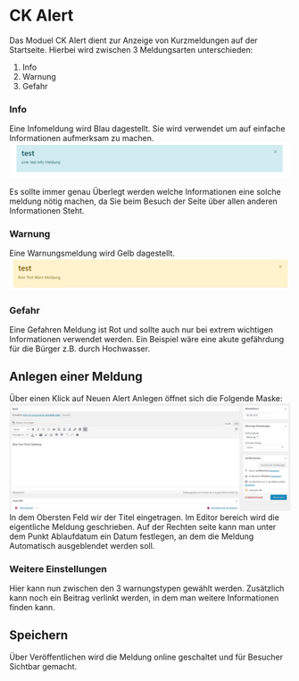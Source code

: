 # CK Alert

Das Moduel CK Alert dient zur Anzeige von Kurzmeldungen auf der Startseite. Hierbei wird zwischen 3 Meldungsarten unterschieden:
1.  Info
2.  Warnung
3.  Gefahr

### Info

Eine Infomeldung wird Blau dagestellt. Sie wird verwendet um auf einfache Informationen aufmerksam zu machen.
![alt text](https://github.com/Chris0692/hi-sorsum/raw/master/assets/ck_alert/ck_alert_info.png)

Es sollte immer genau Überlegt werden welche Informationen eine solche meldung nötig machen, da Sie beim Besuch der Seite über allen anderen Informationen Steht.

### Warnung

Eine Warnungsmeldung wird Gelb dagestellt.
![alt text](https://github.com/Chris0692/hi-sorsum/raw/master/assets/ck_alert/ck_alert_warn.png)

### Gefahr

Eine Gefahren Meldung ist Rot und sollte auch nur bei extrem wichtigen Informationen verwendet werden. Ein Beispiel wäre eine akute gefährdung für die Bürger z.B. durch Hochwasser.

## Anlegen einer Meldung

Über einen Klick auf Neuen Alert Anlegen öffnet sich die Folgende Maske:
![alt text](https://github.com/Chris0692/hi-sorsum/raw/master/assets/ck_alert/ck_alert_form.png)
In dem Obersten Feld wir der Titel eingetragen. Im Editor bereich wird die eigentliche Meldung geschrieben. Auf der Rechten seite kann man unter dem Punkt Ablaufdatum ein Datum festlegen, an dem die Meldung Automatisch ausgeblendet werden soll.

### Weitere Einstellungen
Hier kann nun zwischen den 3 warnungstypen gewählt werden. Zusätzlich kann noch ein Beitrag verlinkt werden, in dem man weitere Informationen finden kann.

## Speichern
Über Veröffentlichen wird die Meldung online geschaltet und für Besucher Sichtbar gemacht. 

